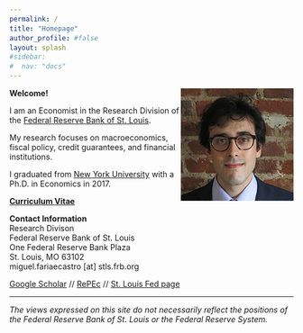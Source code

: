 ```yaml
---
permalink: /
title: "Homepage"
author_profile: #false
layout: splash
#sidebar:
#  nav: "docs"
---
```

<img style="float: right;" src="/assets/faria-e-castro.jpg">

**Welcome!**

I am an Economist in the Research Division of the [Federal Reserve Bank of St. Louis](https://research.stlouisfed.org/).

My research focuses on macroeconomics, fiscal policy, credit guarantees, and financial institutions.

I graduated from [New York University](http://as.nyu.edu/econ.html) with a Ph.D. in Economics in 2017.

[**Curriculum Vitae**](https://www.dropbox.com/s/i3wetrmhdtujyr7/CV_FariaeCastro.pdf?raw=1)

**Contact Information**  
Research Divison  
Federal Reserve Bank of St. Louis  
One Federal Reserve Bank Plaza  
St. Louis, MO 63102  
miguel.fariaecastro [at] stls.frb.org  

[Google Scholar](https://scholar.google.com/citations?user=M0--M28AAAAJ&hl=en) // [RePEc](https://ideas.repec.org/f/pfa225.html) // [St. Louis Fed page](https://research.stlouisfed.org/econ/faria-e-castro)

---

*The views expressed on this site do not necessarily reflect the positions of the Federal Reserve Bank of St. Louis or the Federal Reserve System.*
